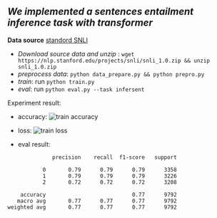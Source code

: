 ***We implemented a sentences entailment inference task with transformer***
---
**Data source** [standord SNLI](https://nlp.stanford.edu/projects/snli/snli_1.0.zip)

- *Download source data and unzip* : `wget https://nlp.stanford.edu/projects/snli/snli_1.0.zip && unzip snli_1.0.zip`
- *preprocess data*: `python data_prepare.py && python prepro.py`
- *train*: run `python train.py`
- *eval*: run `python eval.py --task infersent`

Experiment result:
- accuracy:
![train accuracy](https://github.com/fooSynaptic/transfromer_NN_Block/blob/master/images/infersent_train_with_SNLI_accuracy.png)

- loss:
![train loss](https://github.com/fooSynaptic/transfromer_NN_Block/blob/master/images/infersent_train_SNLI_loss.png)

- eval result:
```
              precision    recall  f1-score   support

           0       0.79      0.79      0.79      3358
           1       0.79      0.79      0.79      3226
           2       0.72      0.72      0.72      3208

    accuracy                           0.77      9792
   macro avg       0.77      0.77      0.77      9792
weighted avg       0.77      0.77      0.77      9792
```
